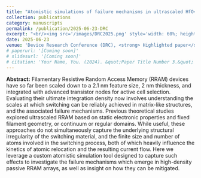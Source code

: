 ```yaml
---
title: "Atomistic simulations of failure mechanisms in ultrascaled HfO<sub>x</sub> RRAM arrays"
collection: publications
category: manuscripts
permalink: /publication/2025-06-23-DRC
excerpt: "<br/><img src='/images/DRC2025.png' style='width: 60%; height: auto;'>>"
date: 2025-06-23
venue: 'Device Research Conference (DRC), <strong> Highlighted paper</strong>'
# paperurl: '[Coming soon]'
# slidesurl: '[Coming soon]'
# citation: 'Your Name, You. (2024). &quot;Paper Title Number 3.&quot; <i>GitHub Journal of Bugs</i>. 1(3).'
---
```


**Abstract:** Filamentary Resistive Random Access Memory (RRAM) devices have so far been scaled down to a 2.1 nm feature size, 2 nm thickness, and integrated with advanced transistor nodes for active cell selection. Evaluating their ultimate integration density now involves understanding the scales at which switching can be reliably achieved in matrix-like structures, and the associated failure mechanisms. Previous theoretical studies explored ultrascaled RRAM based on static electronic properties and fixed filament geometry, or continuum or regular domains. While useful, these approaches do not simultaneously capture the underlying structural irregularity of the switching material, and the finite size and number of atoms involved in the switching process, both of which heavily influence the kinetics of atomic relocation and the resulting current flow. Here we leverage a custom atomistic simulation tool designed to capture such effects to investigate the failure mechanisms which emerge in high-density passive RRAM arrays, as well as insight on how they can be mitigated. 


<!-- ![Coverage](https://manasakani.github.io/images/sccrossbar.png) -->
